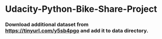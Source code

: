 # Udacity-Python-Bike-Share-Project
### Download additional dataset from https://tinyurl.com/y5sb4pgo and add it to data directory.
